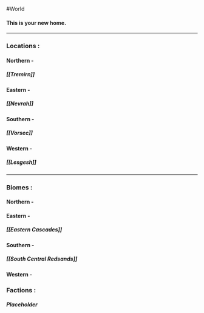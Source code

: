 #World

#### This is your new home.

---
### Locations :
####  Northern -
#####  [[Tremirn]]
####  Eastern -
#####  [[Nevrah]]
####  Southern -
#####  [[Vorsec]]
####  Western -
#####  [[Lesgesh]]


---
### Biomes :
####  Northern -

####  Eastern -
#####  [[Eastern Cascades]]
####  Southern -
#####  [[South Central Redsands]]
####  Western -

### Factions :
#####  Placeholder